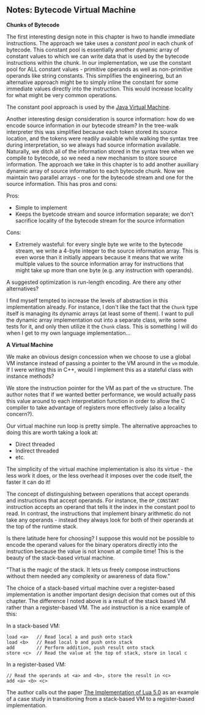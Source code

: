 ## Notes: Bytecode Virtual Machine

**Chunks of Bytecode**

The first interesting design note in this chapter is hwo to handle immediate instructions. The approach we take uses a _constant pool_ in each chunk of bytecode. This constant pool is essentially another dynamic array of constant values to which we can write data that is used by the bytecode instructions within the chunk. In our implementation, we use the constant pool for ALL constant values - primitive operands as well as non-primitive operands like string constants. This simplifies the engineering, but an alternative approach might be to simply inline the constant for some immediate values directly into the instruction. This would increase locality for what might be very common operations.

The constant pool approach is used by the [Java Virtual Machine](https://docs.oracle.com/javase/specs/jvms/se7/html/jvms-4.html#jvms-4.4).

Another interesting design consideration is source information: how do we encode source information in our bytecode stream? In the tree-walk interpreter this was simplified because each token stored its source location, and the tokens were readily available while walking the syntax tree during interpretation, so we always had source information available. Naturally, we ditch all of the information stored in the syntax tree when we compile to bytecode, so we need a new mechanism to store source information. The approach we take in this chapter is to add another auxiliary dynamic array of source information to each bytecode chunk. Now we maintain two parallel arrays - one for the bytecode stream and one for the source information. This has pros and cons:

Pros:
- Simple to implement
- Keeps the byetcode stream and source information separate; we don't sacrifice locality of the bytecode stream for the source information

Cons:
- Extremely wasteful: for every single byte we write to the bytecode stream, we write a 4-byte integer to the source information array. This is even worse than it initially appears because it means that we write multiple values to the source information array for instructions that might take up more than one byte (e.g. any instruction with operands).

A suggested optimization is run-length encoding. Are there any other alternatives?

I find myself tempted to increase the levels of abstraction in this implementation already. For instance, I don't like the fact that the `Chunk` type itself is managing its dynamic arrays (at least some of them). I want to pull the dynamic array implementation out into a separate class, write some tests for it, and only then utilize it the `Chunk` class. This is something I will do when I get to my own language implementation...

**A Virtual Machine**

We make an obvious design concession when we choose to use a global VM instance instead of passing a pointer to the VM around in the `vm` module. If I were writing this in C++, would I implement this as a stateful class with instance methods?

We store the instruction pointer for the VM as part of the `vm` structure. The author notes that if we wanted better performance, we would actually pass this value around to each interpretation function in order to allow the C compiler to take advantage of registers more effectively (also a locality concern?).

Our virtual machine run loop is pretty simple. The alternative approaches to doing this are worth taking a look at:
- Direct threaded
- Indirect threaded
- etc.

The simplicity of the virtual machine implementation is also its virtue - the less work it does, or the less overhead it imposes over the code itself, the faster it can do it!

The concept of distinguishing between operations that accept operands and instructions that accept operands. For instance, the `OP_CONSTANT` instruction accepts an operand that tells it the index in the constant pool to read. In contrast, the instructions that implement binary arithmetic do not take any operands - instead they always look for both of their operands at the top of the runtime stack.

Is there latitude here for choosing? I suppose this would not be possible to encode the operand values for the binary operators directly into the instruction because the value is not known at compile time! This is the beauty of the stack-based virtual machine.

"That is the magic of the stack. It lets us freely compose instructions without them needed any complexity or awareness of data flow."

The choice of a stack-based virtual machine over a register-based implementation is another important design decision that comes out of this chapter. The difference I noted above is a result of the stack based VM rather than a register-based VM. The `add` instruction is a nice example of this:

In a stack-based VM:

```
load <a>   // Read local a and push onto stack
load <b>   // Read local b and push onto stack
add        // Perform addition, push result onto stack
store <c>  // Read the value at the top of stack, store in local c
```

In a register-based VM:

```
// Read the operands at <a> and <b>, store the result in <c>
add <a> <b> <c>
```

The author calls out the paper [The Implementation of Lua 5.0](https://www.lua.org/doc/jucs05.pdf) as an example of a case study in transitioning from a stack-based VM to a register-based implementation.